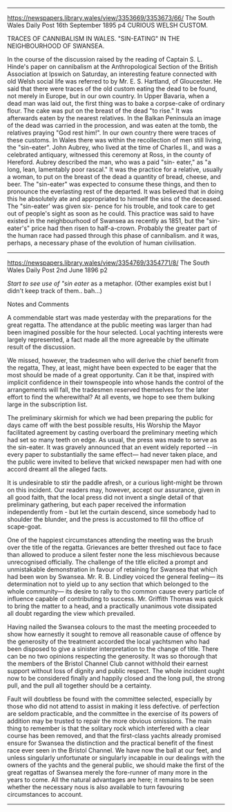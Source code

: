 

---

https://newspapers.library.wales/view/3353669/3353673/66/
The South Wales Daily Post
16th September 1895
p4 
CURIOUS WELSH CUSTOM.

TRACES OF CANNIBALISM IN WALES. "SIN-EATING" IN THE NEIGHBOURHOOD OF SWANSEA.

In the course of the discussion raised by the reading of Captain S. L. Hinde's paper on cannibalism at the Anthropological Section of the British Association at Ipswich on Saturday, an interesting feature connected with old Welsh social life was referred to by Mr. E. S. Hartland, of Gloucester. He said that there were traces of the old custom eating the dead to be found, not merely in Europe, but in our own country. In Upper Bavaria, when a dead man was laid out, the first thing was to bake a corpse-cake of ordinary flour. The cake was put on the breast of the dead "to rise." It was afterwards eaten by the nearest relatives. In the Balkan Peninsula an image of the dead was carried in the procession, and was eaten at the tomb, the relatives praying "God rest him!". In our own country there were traces of these customs. In Wales there was within the recollection of men still living, the "sin-eater". John Aubrey, who lived at the time of Charles II., and was a celebrated antiquary, witnessed this ceremony at Ross, in the county of Hereford. Aubrey described the man, who was a paid "sin- eater," as "a long, lean, lamentably poor rascal." It was the practice for a relative, usually a woman, to put on the breast of the dead a quantity of bread, cheese, and beer. The "sin-eater" was expected to consume these things, and then to pronounce the everlasting rest of the departed. It was believed that in doing this he absolutely ate and appropriated to himself the sins of the deceased. The "sin-eater' was given six- pence for his trouble, and took care to get out of people's sight as soon as he could. This practice was said to have existed in the neighbourhood of Swansea as recently as 1851, but the "sin-eater's" price had then risen to half-a-crown. Probably the greater part of the human race had passed through this phase of cannibalism. and it was, perhaps, a necessary phase of the evolution of human civilisation.


---

https://newspapers.library.wales/view/3354769/3354771/8/
The South Wales Daily Post
2nd June 1896
p2

*Start to see use of "sin eater* as a metaphor. (Other examples exist but I didn't keep track of them.. bah...)

Notes and Comments

A commendable start was made yesterday with the preparations for the great regatta. The attendance at the public meeting was larger than had been imagined possible for the hour selected. Local yachting interests were largely represented, a fact made all the more agreeable by the ultimate result of the discussion.

We missed, however, the tradesmen who will derive the chief benefit from the regatta, They, at least, might have been expected to be eager that the most should be made of a great opportunity. Can it be that, inspired with implicit confidence in their townspeople into whose hands the control of the arrangements will fall, the tradesmen reserved themselves for the later effort to find the wherewithal? At all events, we hope to see them bulking large in the subscription list.

The preliminary skirmish for which we had been preparing the public for days came off with the best possible results, His Worship the Mayor facilitated agreement by casting overboard the preliminary meeting which had set so many teeth on edge. As usual, the press was made to serve as the sin-eater. It was gravely announced that an event widely reported --in every paper to substantially the same effect— had never taken place, and the public were invited to believe that wicked newspaper men had with one accord dreamt all the alleged facts.

It is undesirable to stir the paddle afresh, or a curious light-might be thrown on this incident. Our readers may, however, accept our assurance, given in all good faith, that the local press did not invent a single detail of that preliminary gathering, but each paper received the information independently from - but let the curtain descend, since somebody had to shoulder the blunder, and the press is accustomed to fill tho office of scape-goat.

One of the happiest circumstances attending the meeting was the brush over the title of the regatta. Grievances are better threshed out face to face than allowed to produce a silent fester none the less mischievous because unrecognised officially. The challenge of the title elicited a prompt and unmistakable demonstration in favour of retaining for Swansea that which had been won by Swansea. Mr. R. B. Lindley voiced the general feeling— its determination not to yield up to any section that which belonged to the whole community— its desire to rally to tho common cause every particle of influence capable of contributing to success. Mr. Griffith Thomas was quick to bring the matter to a head, and a practically unanimous vote dissipated all doubt regarding the view which prevailed.

Having nailed the Swansea colours to the mast the meeting proceeded to show how earnestly it sought to remove all reasonable cause of offence by the generosity of the treatment accorded the local yachtsmen who had been disposed to give a sinister interpretation to the change of title. There can be no two opinions respecting the generosity. It was so thorough that the members of the Bristol Channel Club cannot withhold their earnest support without loss of dignity and public respect. The whole incident ought now to be considered finally and happily closed and the long pull, the strong pull, and the pull all together should be a certainty.

Fault will doubtless be found with the committee selected, especially by those who did not attend to assist in making it less defective. of perfection are seldom practicable, and the committee in the exercise of its powers of addition may be trusted to repair the more obvious omissions. The main thing to remember is that the solitary rock which interfered with a clear course has been removed, and that the first-class yachts already promised ensure for Swansea the distinction and the practical benefit of the finest race ever seen in the Bristol Channel. We have now the ball at our feet, and unless singularly unfortunate or singularly incapable in our dealings with the owners of the yachts and the general public, we should make the first of the great regattas of Swansea merely the fore-runner of many more in the years to come. All the natural advantages are here; it remains to be seen whether the necessary nous is also available to turn favouring circumstances to account.

---


